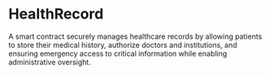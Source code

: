 # HealthRecord
A smart contract securely manages healthcare records by allowing patients to store their medical history, authorize doctors and institutions, and ensuring emergency access to critical information while enabling administrative oversight.

